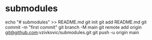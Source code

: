 # submodules

echo "# submodules" >> README.md
git init
git add README.md
git commit -m "first commit"
git branch -M main
git remote add origin git@github.com:vzivkovic/submodules.git
git push -u origin main
